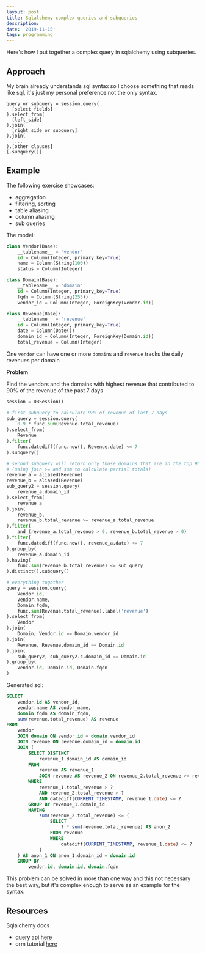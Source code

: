 ```yaml
---
layout: post
title: Sqlalchemy complex queries and subqueries
description: 
date: '2019-11-15'
tags: programming
---
```


Here's how I put together a complex query in sqlalchemy using subqueries.

## Approach

My brain already understands sql syntax so I choose something that reads like sql, it's just my personal preference not the only syntax.

```
query or subquery = session.query(
  [select fields]
).select_from(
  [left_side]
).join(
  [right side or subquery]
).join(
  ....
).[other clauses]
[.subquery()]
```

## Example 

The following exercise showcases: 

 - aggregation
 - filtering, sorting
 - table aliasing 
 - column aliasing
 - sub queries

The model: 

```python
class Vendor(Base):
    __tablename__ = 'vendor'
    id = Column(Integer, primary_key=True)
    name = Column(String(100))
    status = Column(Integer)

class Domain(Base):
    __tablename__ = 'domain'
    id = Column(Integer, primary_key=True)
    fqdn = Column(String(255))
    vendor_id = Column(Integer, ForeignKey(Vendor.id))

class Revenue(Base):
    __tablename__ = 'revenue'
    id = Column(Integer, primary_key=True)
    date = Column(Date())
    domain_id = Column(Integer, ForeignKey(Domain.id))
    total_revenue = Column(Integer)
```

One `vendor` can have one or more `domain`s and `revenue` tracks the daily revenues per domain

**Problem** 

Find the vendors and the domains with highest revenue that contributed to 90% of the revenue of the past 7 days

```python
session = DBSession()

# first subquery to calculate 90% of revenue of last 7 days
sub_query = session.query(
    0.9 * func.sum(Revenue.total_revenue)
).select_from(
    Revenue
).filter(
    func.datediff(func.now(), Revenue.date) <= 7
).subquery()

# second subquery will return only those domains that are in the top 90% revenue 
# (using join >= and sum to calculate partial totals)
revenue_a = aliased(Revenue)
revenue_b = aliased(Revenue)
sub_query2 = session.query(
    revenue_a.domain_id
).select_from(
    revenue_a
).join(
    revenue_b,
    revenue_b.total_revenue >= revenue_a.total_revenue
).filter(
    and_(revenue_a.total_revenue > 0, revenue_b.total_revenue > 0)
).filter(
    func.datediff(func.now(), revenue_a.date) <= 7
).group_by(
    revenue_a.domain_id
).having(
    func.sum(revenue_b.total_revenue) <= sub_query
).distinct().subquery()

# everything together
query = session.query(
    Vendor.id,
    Vendor.name,
    Domain.fqdn,
    func.sum(Revenue.total_revenue).label('revenue')
).select_from(
    Vendor
).join(
    Domain, Vendor.id == Domain.vendor_id
).join(
    Revenue, Revenue.domain_id == Domain.id
).join(
    sub_query2, sub_query2.c.domain_id == Domain.id
).group_by(
    Vendor.id, Domain.id, Domain.fqdn
)
```

Generated sql: 

``` sql
SELECT
    vendor.id AS vendor_id,
    vendor.name AS vendor_name,
    domain.fqdn AS domain_fqdn,
    sum(revenue.total_revenue) AS revenue
FROM
    vendor
    JOIN domain ON vendor.id = domain.vendor_id
    JOIN revenue ON revenue.domain_id = domain.id
    JOIN (
        SELECT DISTINCT
            revenue_1.domain_id AS domain_id
        FROM
            revenue AS revenue_1
            JOIN revenue AS revenue_2 ON revenue_2.total_revenue >= revenue_1.total_revenue
        WHERE
            revenue_1.total_revenue > ?
            AND revenue_2.total_revenue > ?
            AND datediff(CURRENT_TIMESTAMP, revenue_1.date) <= ?
        GROUP BY revenue_1.domain_id
        HAVING
            sum(revenue_2.total_revenue) <= (
                SELECT
                    ? * sum(revenue.total_revenue) AS anon_2
                FROM revenue
                WHERE
                    datediff(CURRENT_TIMESTAMP, revenue_1.date) <= ?
            )
    ) AS anon_1 ON anon_1.domain_id = domain.id
    GROUP BY
        vendor.id, domain.id, domain.fqdn

```

This problem can be solved in more than one way and this not necessary the best way, but it's complex enough to serve as an example for the syntax.


## Resources

Sqlalchemy docs

- query api [here](https://docs.sqlalchemy.org/en/13/orm/query.html)
- orm tutorial [here](https://docs.sqlalchemy.org/en/13/orm/tutorial.html)
